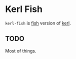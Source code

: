 # Kerl Fish

`kerl-fish` is [fish](http://fishshell.com) version of [kerl](https://github.com/yrashk/kerl).

## TODO

Most of things.
